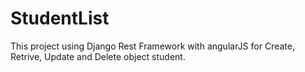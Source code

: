 # StudentList

This project using Django Rest Framework with angularJS for Create, Retrive, Update and Delete object student.
